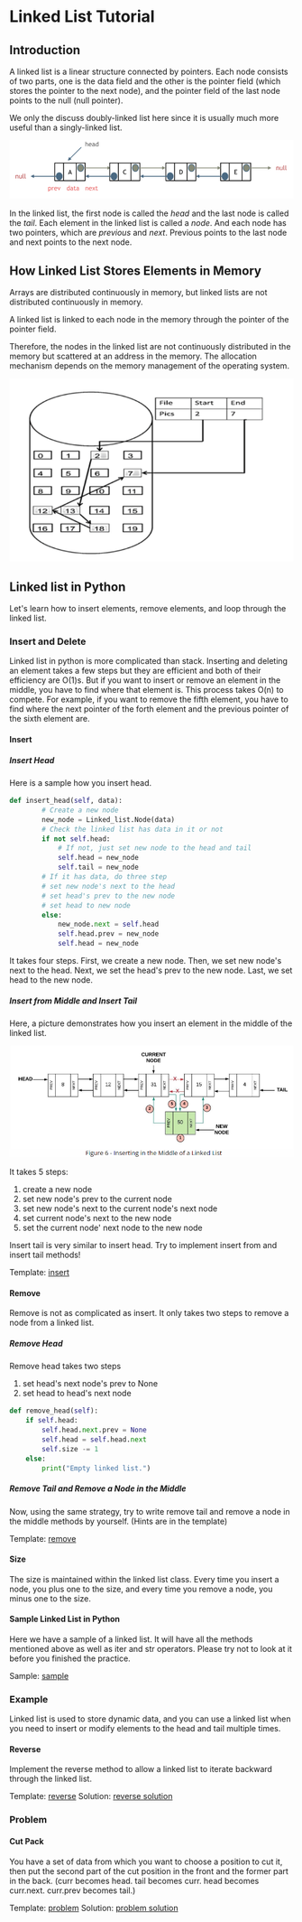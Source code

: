 # Linked List Tutorial

## Introduction

A linked list is a linear structure connected by pointers. Each node consists of two parts, one is the data field and the other is the pointer field (which stores the pointer to the next node), and the pointer field of the last node points to the null (null pointer).

We only the discuss doubly-linked list here since it is usually much more useful than a singly-linked list.

![Linked list](linked_list.png)

In the linked list, the first node is called the *head* and the last node is called the *tail*. Each element in the linked list is called a *node*. And each node has two pointers, which are *previous* and *next*. Previous points to the last node and next points to the next node.

## How Linked List Stores Elements in Memory

Arrays are distributed continuously in memory, but linked lists are not distributed continuously in memory.

A linked list is linked to each node in the memory through the pointer of the pointer field.

Therefore, the nodes in the linked list are not continuously distributed in the memory but scattered at an address in the memory. The allocation mechanism depends on the memory management of the operating system.

![store method](store.png)

## Linked list in Python

Let's learn how to insert elements, remove elements, and loop through the linked list.
### Insert and Delete
Linked list in python is more complicated than stack. Inserting and deleting an element takes a few steps but they are efficient and both of their efficiency are O(1)s. But if you want to insert or remove an element in the middle, you have to find where that element is. This process takes O(n) to compete.
For example, if you want to remove the fifth element, you have to find where the next pointer of the forth element and the previous pointer of the sixth element are.
#### Insert
##### Insert Head
Here is a sample how you insert head.
```python
def insert_head(self, data):
        # Create a new node
        new_node = Linked_list.Node(data)
        # Check the linked list has data in it or not 
        if not self.head:
            # If not, just set new node to the head and tail
            self.head = new_node
            self.tail = new_node
        # If it has data, do three step
        # set new node's next to the head
        # set head's prev to the new node
        # set head to new node
        else:
            new_node.next = self.head
            self.head.prev = new_node
            self.head = new_node
```
It takes four steps. First, we create a new node. Then, we set new node's next to the head. Next, we set the head's prev to the new node. Last, we set head to the new node.
##### Insert from Middle and Insert Tail
Here, a picture demonstrates how you insert an element in the middle of the linked list.

![insert_from](insert_from.png)

It takes 5 steps:
1. create a new node
2. set new node's prev to the current node
3. set new node's next to the current node's next node
4. set current node's next to the new node
5. set the current node' next node to the new node

Insert tail is very similar to insert head.
Try to implement insert from and insert tail methods!

Template: [insert](linked_list_insert.py)
#### Remove
Remove is not as complicated as insert. It only takes two steps to remove a node from a linked list.
##### Remove Head
Remove head takes two steps
1. set head's next node's prev to None
2. set head to head's next node
```python
def remove_head(self):
    if self.head:
        self.head.next.prev = None
        self.head = self.head.next
        self.size -= 1
    else:
        print("Empty linked list.")
```

##### Remove Tail and Remove a Node in the Middle
Now, using the same strategy, try to write remove tail and remove a node in the middle methods by yourself. (Hints are in the template)

Template: [remove](linked_list_remove.py)

#### Size
The size is maintained within the linked list class. Every time you insert a node, you plus one to the size, and every time you remove a node, you minus one to the size.

 #### Sample Linked List in Python
 Here we have a sample of a linked list. It will have all the methods mentioned above as well as iter and str operators. Please try not to look at it before you finished the practice.
 
 Sample: [sample](linked_list_sample.py)

 ### Example
 Linked list is used to store dynamic data, and you can use a linked list when you need to insert or modify elements to the head and tail multiple times.
 #### Reverse
 Implement the reverse method to allow a linked list to iterate backward through the linked list.

Template: [reverse](problem.py)
Solution: [reverse solution](problem_solution.pypy)
 ### Problem
#### Cut Pack
You have a set of data from which you want to choose a position to cut it, then put the second part of the cut position in the front and the former part in the back. (curr becomes head. tail becomes curr. head becomes curr.next. curr.prev becomes tail.)

Template: [problem](problem.py)
Solution: [problem solution](problem_solution.py)
